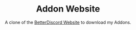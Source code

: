 <h1 align="center">Addon Website</h1>

<p align="center">
  A clone of the <a href="https://betterdiscord.app">BetterDiscord Website</a> to download my Addons.
</p>
